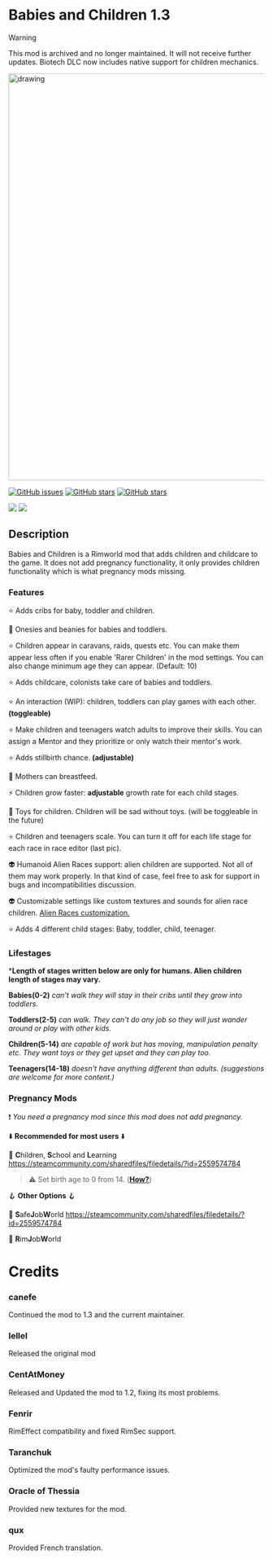 
# Babies and Children 1.3 

> [!WARNING]
> This mod is archived and no longer maintained. It will not receive further updates. Biotech DLC now includes native support for children mechanics.

<img src="https://steamuserimages-a.akamaihd.net/ugc/1709665766319249337/EF6ECFC4D93F1F520809E7D320770C94DEEC10D3/?imw=5000&imh=5000&ima=fit&impolicy=Letterbox&imcolor=%23000000&letterbox=false" alt="drawing" width="800"/>

[![GitHub issues](https://img.shields.io/github/issues/canefe/BabiesAndChildren?style=for-the-badge)](https://github.com/canefe/BabiesAndChildren/issues) [![GitHub stars](https://img.shields.io/github/stars/canefe/BabiesAndChildren?style=for-the-badge)](https://github.com/canefe/BabiesAndChildren/stargazers) [![GitHub stars](https://img.shields.io/badge/RIMWORLD-1.3-orange?style=for-the-badge)]()

<a href="https://steamcommunity.com/sharedfiles/filedetails/?id=2559574784" target="_blank"><img src="https://i.imgur.com/6OSxZLo.png"/></a> <a href="https://github.com/canefe/BabiesAndChildren/releases" target="_blank"><img src="https://i.imgur.com/U0D4Svi.png"/></a>
## Description
Babies and Children is a Rimworld mod that adds children and  childcare to the game. It does not add pregnancy functionality, it only provides children functionality which is what pregnancy mods missing.

### Features
⭐️ Adds cribs for baby, toddler and children.  
  
👚 Onesies and beanies for babies and toddlers.  
  
⭐️ Children appear in caravans, raids, quests etc. You can make them appear less often if you enable 'Rarer Children' in the mod settings. You can also change minimum age they can appear. (Default: 10)  
  
⭐️ Adds childcare, colonists take care of babies and toddlers.  
  
⭐️ An interaction (WIP): children, toddlers can play games with each other. **(toggleable)**  
  
⭐️ Make children and teenagers watch adults to improve their skills. You can assign a Mentor and they prioritize or only watch their mentor's work.  
  
⭐️ Adds stillbirth chance. **(adjustable)**  
  
🤱 Mothers can breastfeed.  
  
⚡️ Children grow faster: **adjustable** growth rate for each child stages.  
  
🧸 Toys for children. Children will be sad without toys. (will be toggleable in the future)  
  
⭐️ Children and teenagers scale. You can turn it off for each life stage for each race in race editor (last pic).  
  
👽 Humanoid Alien Races support: alien children are supported. Not all of them may work properly. In that kind of case, feel free to ask for support in bugs and incompatibilities discussion.  
  
👽 Customizable settings like custom textures and sounds for alien race children. [Alien Races customization.](https://github.com/canefe/BabiesAndChildren/wiki/Alien-Races-(H.A.R))
  
⭐️ Adds 4 different child stages: Baby, toddler, child, teenager.

### Lifestages

***Length of stages written below are only for humans. Alien children length of stages may vary.**  
  
**Babies(0-2)** _can't walk they will stay in their cribs until they grow into toddlers._  
  
**Toddlers(2-5)** _can walk. They can't do any job so they will just wander around or play with other kids._  
  
**Children(5-14)** _are capable of work but has moving, manipulation penalty etc. They want toys or they get upset and they can play too._  
  
**Teenagers(14-18)** _doesn't have anything different than adults. (suggestions are welcome for more content.)_


### Pregnancy Mods

❗ _You need a pregnancy mod since this mod does not add pregnancy._

  ⬇️ **Recommended for most users**	⬇️
  
🍼 **C**hildren,  **S**chool and  **L**earning 
https://steamcommunity.com/sharedfiles/filedetails/?id=2559574784

> ⚠️ Set birth age to 0 from 14. ([**How?**](https://imgur.com/a/BUdwlVe))

🪝 **Other Options** 🪝
  
🍼 **S**afe**J**ob**W**orld
https://steamcommunity.com/sharedfiles/filedetails/?id=2559574784
  
🍼 **R**im**J**ob**W**orld




# Credits

###  **canefe** 
Continued the mod to 1.3 and the current maintainer.

### **lellel**
Released the original mod

### **CentAtMoney**
Released and Updated the mod to 1.2, fixing its most problems.
 
### **Fenrir**
RimEffect compatibility and fixed RimSec support.  

### **Taranchuk**
Optimized the mod's faulty performance issues.

### **Oracle of Thessia**
Provided new textures for the mod.
### **qux**
Provided French translation.
